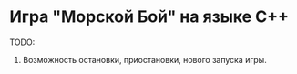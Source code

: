 # Игра "Морской Бой" на языке C++
TODO:
1. Возможность остановки, приостановки, нового запуска игры.
